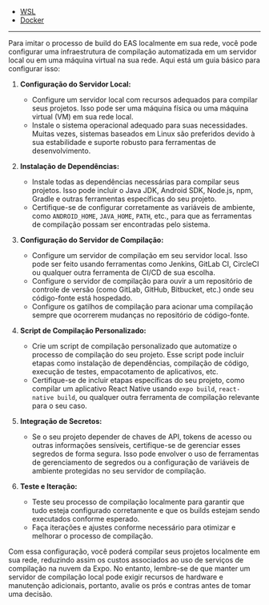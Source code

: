 - [WSL](./wsl/)
- [Docker](./docker/)

---

Para imitar o processo de build do EAS localmente em sua rede, você pode configurar uma infraestrutura de compilação automatizada em um servidor local ou em uma máquina virtual na sua rede. Aqui está um guia básico para configurar isso:

1. **Configuração do Servidor Local:**
   - Configure um servidor local com recursos adequados para compilar seus projetos. Isso pode ser uma máquina física ou uma máquina virtual (VM) em sua rede local.
   - Instale o sistema operacional adequado para suas necessidades. Muitas vezes, sistemas baseados em Linux são preferidos devido à sua estabilidade e suporte robusto para ferramentas de desenvolvimento.

2. **Instalação de Dependências:**
   - Instale todas as dependências necessárias para compilar seus projetos. Isso pode incluir o Java JDK, Android SDK, Node.js, npm, Gradle e outras ferramentas específicas do seu projeto.
   - Certifique-se de configurar corretamente as variáveis de ambiente, como `ANDROID_HOME`, `JAVA_HOME`, `PATH`, etc., para que as ferramentas de compilação possam ser encontradas pelo sistema.

3. **Configuração do Servidor de Compilação:**
   - Configure um servidor de compilação em seu servidor local. Isso pode ser feito usando ferramentas como Jenkins, GitLab CI, CircleCI ou qualquer outra ferramenta de CI/CD de sua escolha.
   - Configure o servidor de compilação para ouvir a um repositório de controle de versão (como GitLab, GitHub, Bitbucket, etc.) onde seu código-fonte está hospedado.
   - Configure os gatilhos de compilação para acionar uma compilação sempre que ocorrerem mudanças no repositório de código-fonte.

4. **Script de Compilação Personalizado:**
   - Crie um script de compilação personalizado que automatize o processo de compilação do seu projeto. Esse script pode incluir etapas como instalação de dependências, compilação de código, execução de testes, empacotamento de aplicativos, etc.
   - Certifique-se de incluir etapas específicas do seu projeto, como compilar um aplicativo React Native usando `expo build`, `react-native build`, ou qualquer outra ferramenta de compilação relevante para o seu caso.

5. **Integração de Secretos:**
   - Se o seu projeto depender de chaves de API, tokens de acesso ou outras informações sensíveis, certifique-se de gerenciar esses segredos de forma segura. Isso pode envolver o uso de ferramentas de gerenciamento de segredos ou a configuração de variáveis de ambiente protegidas no seu servidor de compilação.

6. **Teste e Iteração:**
   - Teste seu processo de compilação localmente para garantir que tudo esteja configurado corretamente e que os builds estejam sendo executados conforme esperado.
   - Faça iterações e ajustes conforme necessário para otimizar e melhorar o processo de compilação.

Com essa configuração, você poderá compilar seus projetos localmente em sua rede, reduzindo assim os custos associados ao uso de serviços de compilação na nuvem da Expo. No entanto, lembre-se de que manter um servidor de compilação local pode exigir recursos de hardware e manutenção adicionais, portanto, avalie os prós e contras antes de tomar uma decisão.